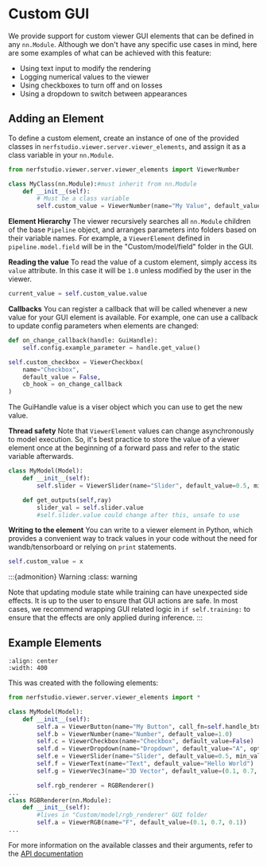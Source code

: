 # Custom GUI

We provide support for custom viewer GUI elements that can be defined in any `nn.Module`. Although we don't have any specific use cases in mind, here are some examples of what can be achieved with this feature:

- Using text input to modify the rendering
- Logging numerical values to the viewer
- Using checkboxes to turn off and on losses
- Using a dropdown to switch between appearances

## Adding an Element

To define a custom element, create an instance of one of the provided classes in `nerfstudio.viewer.server.viewer_elements`, and assign it as a class variable in your `nn.Module`.

```python
from nerfstudio.viewer.server.viewer_elements import ViewerNumber

class MyClass(nn.Module):#must inherit from nn.Module
    def __init__(self):
        # Must be a class variable
        self.custom_value = ViewerNumber(name="My Value", default_value=1.0)
```
**Element Hierarchy**
The viewer recursively searches all `nn.Module` children of the base `Pipeline` object, and arranges parameters into folders based on their variable names. 
For example, a `ViewerElement` defined in `pipeline.model.field` will be in the "Custom/model/field" folder in the GUI.

**Reading the value**
To read the value of a custom element, simply access its `value` attribute. In this case it will be `1.0` unless modified by the user in the viewer.

```python
current_value = self.custom_value.value
```

**Callbacks**
You can register a callback that will be called whenever a new value for your GUI element is available. For example, one can use a callback to update config parameters when elements are changed:
```python
def on_change_callback(handle: GuiHandle):
    self.config.example_parameter = handle.get_value()

self.custom_checkbox = ViewerCheckbox(
    name="Checkbox",
    default_value = False,
    cb_hook = on_change_callback
)
```
The GuiHandle value is a viser object which you can use to get the new value.

**Thread safety**
Note that `ViewerElement` values can change asynchronously to model execution. So, it's best practice to store the value of a viewer element once at the beginning
of a forward pass and refer to the static variable afterwards.
```python
class MyModel(Model):
    def __init__(self):
        self.slider = ViewerSlider(name="Slider", default_value=0.5, min_value=0.0, max_value=1.0)

    def get_outputs(self,ray)
        slider_val = self.slider.value
        #self.slider.value could change after this, unsafe to use

```


**Writing to the element**
You can write to a viewer element in Python, which provides a convenient way to track values in your code without the need for wandb/tensorboard or relying on `print` statements.

```python
self.custom_value = x
```

:::{admonition} Warning
:class: warning

Note that updating module state while training can have unexpected side effects. It is up to the user to ensure that GUI actions are safe. In most cases, we recommend wrapping GUI related logic in `if self.training:` to ensure that the effects are only applied during inference.
:::

## Example Elements

```{image} imgs/custom_controls.png
:align: center
:width: 400
```

This was created with the following elements:

```python
from nerfstudio.viewer.server.viewer_elements import *

class MyModel(Model):
    def __init__(self):
        self.a = ViewerButton(name="My Button", call_fn=self.handle_btn)
        self.b = ViewerNumber(name="Number", default_value=1.0)
        self.c = ViewerCheckbox(name="Checkbox", default_value=False)
        self.d = ViewerDropdown(name="Dropdown", default_value="A", options=["A", "B"])
        self.e = ViewerSlider(name="Slider", default_value=0.5, min_value=0.0, max_value=1.0)
        self.f = ViewerText(name="Text", default_value="Hello World")
        self.g = ViewerVec3(name="3D Vector", default_value=(0.1, 0.7, 0.1))

        self.rgb_renderer = RGBRenderer()
...
class RGBRenderer(nn.Module):
    def __init__(self):
        #lives in "Custom/model/rgb_renderer" GUI folder
        self.a = ViewerRGB(name="F", default_value=(0.1, 0.7, 0.1))
...
```

For more information on the available classes and their arguments, refer to the [API documentation](../../reference/api/viewer.rst)
